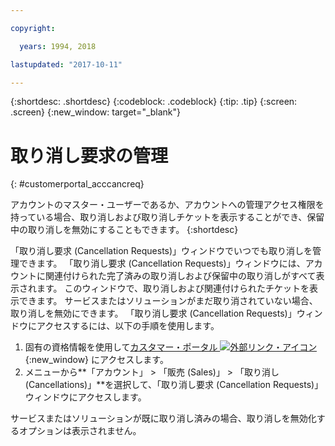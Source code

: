 ```yaml
---

copyright:

  years: 1994, 2018

lastupdated: "2017-10-11"

---
```


{:shortdesc: .shortdesc}
{:codeblock: .codeblock}
{:tip: .tip}
{:screen: .screen}
{:new_window: target="_blank"}


# 取り消し要求の管理
{: #customerportal_acccancreq}

アカウントのマスター・ユーザーであるか、アカウントへの管理アクセス権限を持っている場合、取り消しおよび取り消しチケットを表示することができ、保留中の取り消しを無効にすることもできます。
{:shortdesc}


「取り消し要求 (Cancellation Requests)」ウィンドウでいつでも取り消しを管理できます。 「取り消し要求 (Cancellation Requests)」ウィンドウには、アカウントに関連付けられた完了済みの取り消しおよび保留中の取り消しがすべて表示されます。 このウィンドウで、取り消しおよび関連付けられたチケットを表示できます。 サービスまたはソリューションがまだ取り消されていない場合、取り消しを無効にできます。 「取り消し要求 (Cancellation Requests)」ウィンドウにアクセスするには、以下の手順を使用します。

1. 固有の資格情報を使用して[カスタマー・ポータル ![外部リンク・アイコン](../icons/launch-glyph.svg)](https://control.softlayer.com/){:new_window} にアクセスします。
2. メニューから**「アカウント」 > 「販売 (Sales)」 > 「取り消し (Cancellations)」**を選択して、「取り消し要求 (Cancellation Requests)」ウィンドウにアクセスします。

サービスまたはソリューションが既に取り消し済みの場合、取り消しを無効化するオプションは表示されません。
